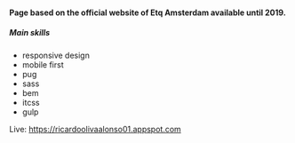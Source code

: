 #### Page based on the official website of Etq Amsterdam available until 2019. 
##### Main skills
- responsive design
- mobile first
- pug
- sass
- bem
- itcss
- gulp

Live: https://ricardoolivaalonso01.appspot.com
